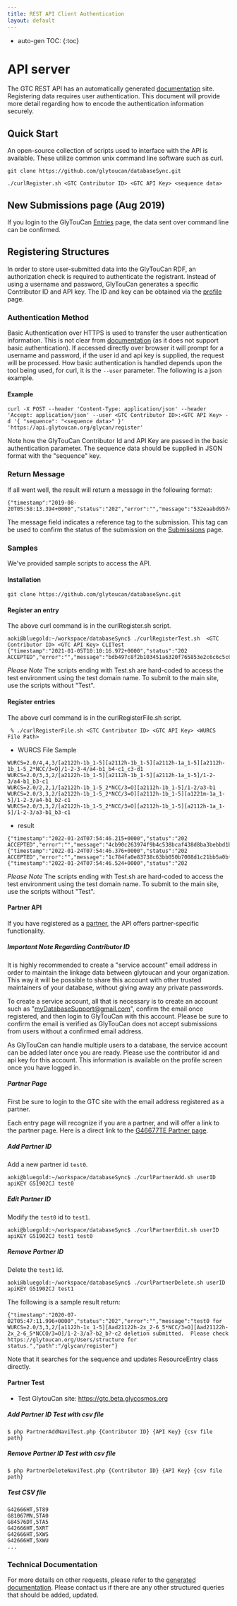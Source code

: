 ```yaml
---
title: REST API Client Authentication
layout: default
---
```

* auto-gen TOC:
{:toc}

# API server

The GTC REST API has an automatically generated [documentation](htts://api.glytoucan.org) site.  Registering data requires user authentication.  This document will provide more detail regarding how to encode the authentication information securely.

## Quick Start

An open-source collection of scripts used to interface with the API is available.  These utilize common unix command line software such as curl.

`git clone https://github.com/glytoucan/databaseSync.git`

```
./curlRegister.sh <GTC Contributor ID> <GTC API Key> <sequence data>
```

## New Submissions page (Aug 2019)

If you login to the GlyTouCan [Entries](https://glytoucan.org/Users/structure) page, the data sent over command line can be confirmed.

## Registering Structures

In order to store user-submitted data into the GlyTouCan RDF, an authorization check is required to authenticate the registrant.  Instead of using a username and password, GlyTouCan generates a specific Contributor ID and API key.  The ID and key can be obtained via the [profile](https://glytoucan.org/Users/profile) page.

### Authentication Method

Basic Authentication over HTTPS is used to transfer the user authentication information.  This is not clear from [documentation](https://api.glytoucan.org) (as it does not support basic authentication).  If accessed directly over browser it will prompt for a username and password, if the user id and api key is supplied, the request will be processed.  How basic authentication is handled depends upon the tool being used, for curl, it is the `--user` parameter.  The following is a json example.

#### Example

```
curl -X POST --header 'Content-Type: application/json' --header 'Accept: application/json' --user <GTC Contributor ID>:<GTC API Key> -d '{ "sequence": "<sequence data>" }' 'https://api.glytoucan.org/glycan/register'
```

Note how the GlyTouCan Contributor Id and API Key are passed in the basic authentication parameter.  The sequence data should be supplied in JSON format with the "sequence" key.

### Return Message

If all went well, the result will return a message in the following format:

```
{"timestamp":"2019-08-20T05:58:13.394+0000","status":"202","error":"","message":"532eaabd9574880dbf76b9b8cc00832c20a6ec113d682299550d7a6e0f345e25","path":"/glycan/register"}
```

The message field indicates a reference tag to the submission.  This tag can be used to confirm the status of the submission on the [Submissions](https://glytoucan.org/Users/structure) page.

### Samples

We've provided sample scripts to access the API.

#### Installation

`git clone https://github.com/glytoucan/databaseSync.git`

#### Register an entry

The above curl command is in the curlRegister.sh script.

```
aoki@bluegold:~/workspace/databaseSync$ ./curlRegisterTest.sh  <GTC Contributor ID> <GTC API Key> CLITest
{"timestamp":"2021-01-05T10:10:16.972+0000","status":"202 ACCEPTED","error":"","message":"bdb497c8f2b103451a6320f765853e2c6c6c5c6dc64aec7ca5b48c96b0658675","path":"/glycan/register"}
```

*Please Note*
The scripts ending with Test.sh are hard-coded to access the test environment using the test domain name.  To submit to the main site, use the scripts without "Test".


#### Register entries


The above curl command is in the curlRegisterFile.sh script.

```
 % ./curlRegisterFile.sh <GTC Contributor ID> <GTC API Key> <WURCS File Path>
```

* WURCS File Sample

```
WURCS=2.0/4,4,3/[a2122h-1b_1-5][a2112h-1b_1-5][a2112h-1a_1-5][a2112h-1b_1-5_2*NCC/3=O]/1-2-3-4/a4-b1_b4-c1_c3-d1
WURCS=2.0/3,3,2/[a2122h-1b_1-5][a2112h-1b_1-5][a2112h-1a_1-5]/1-2-3/a4-b1_b3-c1
WURCS=2.0/2,2,1/[a2122h-1b_1-5_2*NCC/3=O][a2112h-1b_1-5]/1-2/a3-b1
WURCS=2.0/3,3,2/[a2122h-1b_1-5_2*NCC/3=O][a2112h-1b_1-5][a1221m-1a_1-5]/1-2-3/a4-b1_b2-c1
WURCS=2.0/3,3,2/[a2122h-1b_1-5_2*NCC/3=O][a2112h-1b_1-5][a2112h-1a_1-5]/1-2-3/a3-b1_b3-c1
```

* result
```
{"timestamp":"2022-01-24T07:54:46.215+0000","status":"202 ACCEPTED","error":"","message":"4cb90c263974f9b4c538bcaf438d8ba3bebbd1b0694fa81d6b1532606e6022c7","path":"/glycan/register"}
{"timestamp":"2022-01-24T07:54:46.376+0000","status":"202 ACCEPTED","error":"","message":"1c784fa0e83738c63bb050b7008d1c21bb5a0bf8bafae172c5309fe41dabdd4a","path":"/glycan/register"}
{"timestamp":"2022-01-24T07:54:46.524+0000","status":"202 
```

*Please Note*
The scripts ending with Test.sh are hard-coded to access the test environment using the test domain name.  To submit to the main site, use the scripts without "Test".

#### Partner API

If you have registered as a [partner](http://code.glytoucan.org/partner/), the API offers partner-specific functionality.

##### Important Note Regarding Contributor ID

It is highly recommended to create a "service account" email address in order to maintain the linkage data between glytoucan and your organization.  This way it will be possible to share this account with other trusted maintainers of your database, without giving away any private passwords.

To create a service account, all that is necessary is to create an account such as "myDatabaseSupport@gmail.com", confirm the email once registered, and then login to GlyTouCan with this account.  Please be sure to confirm the email is verified as GlyTouCan does not accept submissions from users without a confirmed email address.

As GlyTouCan can handle multiple users to a database, the service account can be added later once you are ready.  Please use the contributor id and api key for this account.  This information is available on the profile screen once you have logged in.

##### Partner Page

First be sure to login to the GTC site with the email address registered as a partner.

Each entry page will recognize if you are a partner, and will offer a link to the partner page.  Here is a direct link to the [G46677TE Partner page](https://glytoucan.org/Partner/Glycans/G46677TE).

##### Add Partner ID

Add a new partner id `test0`.

```
aoki@bluegold:~/workspace/databaseSync$ ./curlPartnerAdd.sh userID apiKEY G51902CJ test0
```

##### Edit Partner ID

Modify the `test0` id to `test1`.

```
aoki@bluegold:~/workspace/databaseSync$ ./curlPartnerEdit.sh userID apiKEY G51902CJ test1 test0
```

##### Remove Partner ID

Delete the `test1` id.

```
aoki@bluegold:~/workspace/databaseSync$ ./curlPartnerDelete.sh userID apiKEY G51902CJ test1
```

The following is a sample result return:

```
{"timestamp":"2020-07-02T05:47:11.996+0000","status":"202","error":"","message":"test0 for WURCS=2.0/3,3,2/[a1122h-1x_1-5][Aad21122h-2x_2-6_5*NCC/3=O][Aad21122h-2x_2-6_5*NCCO/3=O]/1-2-3/a?-b2_b?-c2 deletion submitted.  Please check https://glytoucan.org/Users/structure for status.","path":"/glycan/register"}
```

Note that it searches for the sequence and updates ResourceEntry class directly.


#### Partner Test

* Test GlytouCan site: https://gtc.beta.glycosmos.org

##### Add Partner ID Test with csv file

```
$ php PartnerAddNaviTest.php {Contributor ID} {API Key} {csv file path}
```

##### Remove Partner ID Test with csv file

```
$ php PartnerDeleteNaviTest.php {Contributor ID} {API Key} {csv file path}
```

##### Test CSV file

```
G42666HT,5T89
G81067MN,5TA0
G84576DT,5TA5
G42666HT,5XRT
G42666HT,5XWS
G42666HT,5XWU
...
```


### Technical Documentation

For more details on other requests, please refer to the [generated documentation](https://api.glytoucan.org).  Please contact us if there are any other structured queries that should be added, updated.
